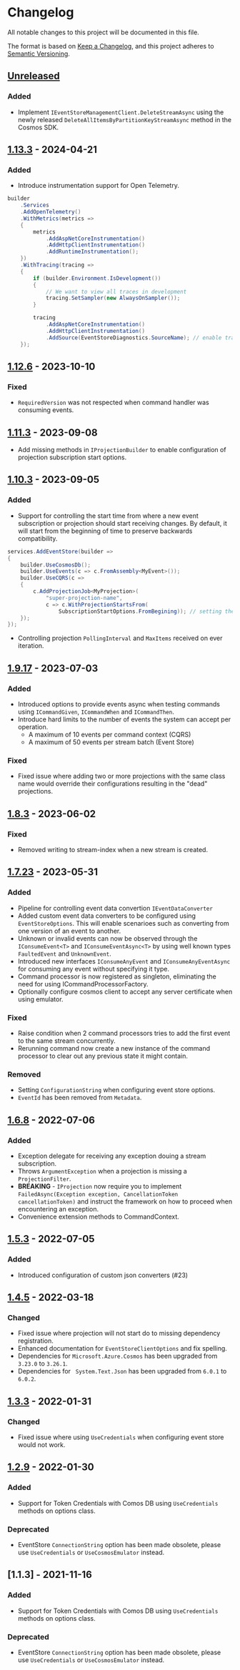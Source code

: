 # Changelog

All notable changes to this project will be documented in this file.

The format is based on [Keep a Changelog](https://keepachangelog.com/en/1.0.0/),
and this project adheres to [Semantic Versioning](https://semver.org/spec/v2.0.0.html).

## [Unreleased]

###  Added

-   Implement `IEventStoreManagementClient.DeleteStreamAsync` using the newly released `DeleteAllItemsByPartitionKeyStreamAsync` method in the Cosmos SDK.

## [1.13.3] - 2024-04-21

### Added

-   Introduce instrumentation support for Open Telemetry.

```csharp
builder
    .Services
    .AddOpenTelemetry()
    .WithMetrics(metrics =>
    {
        metrics
            .AddAspNetCoreInstrumentation()
            .AddHttpClientInstrumentation()
            .AddRuntimeInstrumentation();
    })
    .WithTracing(tracing =>
    {
        if (builder.Environment.IsDevelopment())
        {
            // We want to view all traces in development
            tracing.SetSampler(new AlwaysOnSampler());
        }

        tracing
            .AddAspNetCoreInstrumentation()
            .AddHttpClientInstrumentation()
            .AddSource(EventStoreDiagnostics.SourceName); // enable trace telemetry from event store and cqrs.
    });
```

## [1.12.6] - 2023-10-10

### Fixed

-   `RequiredVersion` was not respected when command handler was consuming events.

## [1.11.3] - 2023-09-08

-   Add missing methods in `IProjectionBuilder` to enable configuration of projection subscription start options.

## [1.10.3] - 2023-09-05

### Added

-   Support for controlling the start time from where a new event subscription or projection should start receiving changes. By default, it will start from the beginning of time to preserve backwards compatibility.

```csharp
services.AddEventStore(builder =>
{
    builder.UseCosmosDb();
    builder.UseEvents(c => c.FromAssembly<MyEvent>());
    builder.UseCQRS(c =>
    {
        c.AddProjectionJob<MyProjection>(
            "super-projection-name",
            c => c.WithProjectionStartsFrom(
                SubscriptionStartOptions.FromBegining)); // setting the start time
    });
});
```

-   Controlling projection `PollingInterval` and `MaxItems` received on ever iteration.

## [1.9.17] - 2023-07-03

### Added

-   Introduced options to provide events async when testing commands using `ICommandGiven`, `ICommandWhen` and `ICommandThen`.
-   Introduce hard limits to the number of events the system can accept per operation. 
    -   A maximum of 10 events per command context (CQRS)
    -   A maximum of 50 events per stream batch (Event Store)

### Fixed

-   Fixed issue where adding two or more projections with the same class name would override their configurations resulting in the "dead" projections.

## [1.8.3] - 2023-06-02

### Fixed

-   Removed writing to stream-index when a new stream is created.

## [1.7.23] - 2023-05-31

### Added

-   Pipeline for controlling event data convertion `IEventDataConverter`
-   Added custom event data converters to be configured using `EventStoreOptions`. This will enable scenarioes such as converting from one version of an event to another.
-   Unknown or invalid events can now be observed through the `IConsumeEvent<T>` and `IConsumeEventAsync<T>` by using well known types `FaultedEvent` and `UnknownEvent`.
-   Introduced new interfaces `IConsumeAnyEvent` and `IConsumeAnyEventAsync` for consuming any event without specifying it type.
-   Command processor is now registered as singleton, eliminating the need for using ICommandProcessorFactory.
-   Optionally configure cosmos client to accept any server certificate when using emulator.

### Fixed

-   Raise condition when 2 command processors tries to add the first event to the same stream concurrently.
-   Rerunning command now create a new instance of the command processor to clear out any previous state it might contain.

### Removed

-   Setting `ConfigurationString` when configuring event store options.
-   `EventId` has been removed from `Metadata`.

## [1.6.8] - 2022-07-06

### Added

-   Exception delegate for receiving any exception douing a stream subscription.
-   Throws `ArgumentException` when a projection is missing a `ProjectionFilter`.
-   **BREAKING** - `IProjection` now require you to implement `FailedAsync(Exception exception,
    CancellationToken cancellationToken)` and instruct the framework on how to proceed when encountering an exception.
-   Convenience extension methods to CommandContext.

## [1.5.3] - 2022-07-05

### Added

-   Introduced configuration of custom json converters (#23)

## [1.4.5] - 2022-03-18

### Changed

-   Fixed issue where projection will not start do to missing dependency registration.
-   Enhanced documentation for `EventStoreClientOptions` and fix spelling.
-   Dependencies for `Microsoft.Azure.Cosmos` has been upgraded from `3.23.0` to `3.26.1`.
-   Dependencies for ` System.Text.Json` has been upgraded from `6.0.1` to `6.0.2`.

## [1.3.3] - 2022-01-31

### Changed

-   Fixed issue where using `UseCredentials` when configuring event store would not work.

## [1.2.9] - 2022-01-30

### Added

-   Support for Token Credentials with Comos DB using `UseCredentials` methods on options class.

### Deprecated

-   EventStore `ConnectionString` option has been made obsolete, please use `UseCredentials` or `UseCosmosEmulator` instead.

## [1.1.3] - 2021-11-16

### Added

-   Support for Token Credentials with Comos DB using `UseCredentials` methods on options class.

### Deprecated

-   EventStore `ConnectionString` option has been made obsolete, please use `UseCredentials` or `UseCosmosEmulator` instead.

[Unreleased]: https://github.com/atc-net/atc-cosmos-eventstore/compare/v1.13.3...HEAD

[1.13.3]: https://github.com/atc-net/atc-cosmos-eventstore/compare/v1.12.6...v1.13.3

[1.12.6]: https://github.com/atc-net/atc-cosmos-eventstore/compare/v1.11.3...v1.12.6

[1.11.3]: https://github.com/atc-net/atc-cosmos-eventstore/compare/v1.10.3...v1.11.3

[1.10.3]: https://github.com/atc-net/atc-cosmos-eventstore/compare/v1.9.17...v1.10.3

[1.9.17]: https://github.com/atc-net/atc-cosmos-eventstore/compare/v1.8.3...v1.9.17

[1.8.3]: https://github.com/atc-net/atc-cosmos-eventstore/compare/v1.7.23...v1.8.3

[1.7.23]: https://github.com/atc-net/atc-cosmos-eventstore/compare/v1.6.8...v1.7.23

[1.6.8]: https://github.com/atc-net/atc-cosmos-eventstore/compare/v1.5.3...v1.6.8

[1.5.3]: https://github.com/atc-net/atc-cosmos-eventstore/compare/v1.4.5...v1.5.3

[1.4.5]: https://github.com/atc-net/atc-cosmos-eventstore/compare/v1.3.3...v1.4.5

[1.3.3]: https://github.com/atc-net/atc-cosmos-eventstore/compare/v1.2.9...v1.3.3

[1.2.9]: https://github.com/atc-net/atc-cosmos-eventstore/compare/v1.1.3...v1.2.9